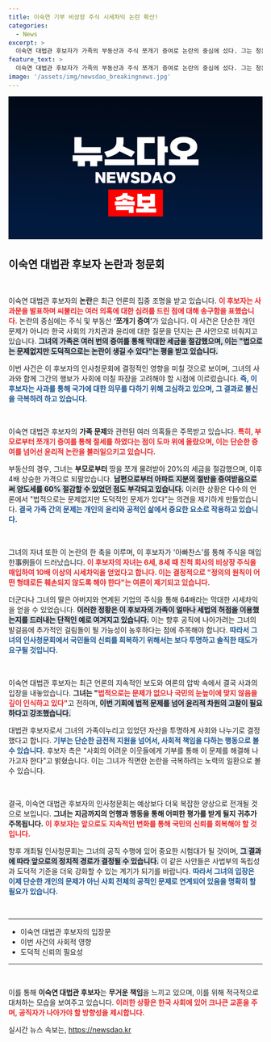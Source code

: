 ```yaml
---
title: 이숙연 기부 비상장 주식 시세차익 논란 확산!
categories:
  - News
excerpt: >
  이숙연 대법관 후보자가 가족의 부동산과 주식 쪼개기 증여로 논란의 중심에 섰다. 그는 청문회를 앞두고 사과하며, 비판받은 주식은 기부하기로 결정했다. 과연 그가 공직 수행의 자격을 갖췄을까?
feature_text: >
  이숙연 대법관 후보자가 가족의 부동산과 주식 쪼개기 증여로 논란의 중심에 섰다. 그는 청문회를 앞두고 사과하며, 비판받은 주식은 기부하기로 결정했다. 과연 그가 공직 수행의 자격을 갖췄을까?
image: '/assets/img/newsdao_breakingnews.jpg'
---
```


<p><img src="/assets/img/newsdao_breakingnews.jpg" alt="bookingtag 속보" /></p>

<h2 data-ke-size="size26">이숙연 대법관 후보자 논란과 청문회</h2>

<p data-ke-size="size16">&nbsp;</p>

<p>이숙연 대법관 후보자의 <b>논란</b>은 최근 언론의 집중 조명을 받고 있습니다. <b><span style="color: #ee2323;">이 후보자는 사과문을 발표하며 씨불리는 여러 의혹에 대한 심려를 드린 점에 대해 송구함을 표했습니다.</span></b> 논란의 중심에는 주식 및 부동산 <b>‘쪼개기 증여’</b>가 있습니다. 이 사건은 단순한 개인 문제가 아니라 한국 사회의 가치관과 윤리에 대한 질문을 던지는 큰 사안으로 비춰지고 있습니다. <b><span style="background-color: #21538527;">그녀의 가족은 여러 번의 증여를 통해 막대한 세금을 절감했으며, 이는 "법으로는 문제없지만 도덕적으로는 논란이 생길 수 있다"는 평을 받고 있습니다.</span></b> </p>

<p>이번 사건은 이 후보자의 인사청문회에 결정적인 영향을 미칠 것으로 보이며, 그녀의 사과와 함께 그간의 행보가 사회에 미칠 파장을 고려해야 할 시점에 이르렀습니다. <b><span style="color: #1a5490;">즉, 이 후보자는 사과를 통해 국가에 대한 의무를 다하기 위해 고심하고 있으며, 그 결과로 불신을 극복하려 하고 있습니다.</span></b></p>

<p data-ke-size="size16">&nbsp;</p>

<p>이숙연 대법관 후보자의 <b>가족 문제</b>와 관련된 여러 의혹들은 주목받고 있습니다. <b><span style="color: #ee2323;">특히, 부모로부터 쪼개기 증여를 통해 절세를 하였다는 점이 도마 위에 올랐으며, 이는 단순한 증여를 넘어선 윤리적 논란을 불러일으키고 있습니다.</span></b> </p>

<p>부동산의 경우, 그녀는 <b>부모로부터</b> 땅을 쪼개 물려받아 20%의 세금을 절감했으며, 이후 4배 상승한 가격으로 되팔았습니다. <b><span style="background-color: #21538527;">남편으로부터 아파트 지분의 절반을 증여받음으로써 양도세를 60% 절감할 수 있었던 점도 부각되고 있습니다.</span></b> 이러한 상황은 다수의 언론에서 "법적으로는 문제없지만 도덕적인 문제가 있다"는 의견을 제기하게 만들었습니다. <b><span style="color: #1a5490;">결국 가족 간의 문제는 개인의 윤리와 공적인 삶에서 중요한 요소로 작용하고 있습니다.</span></b></p>

<p data-ke-size="size16">&nbsp;</p>

<p>그녀의 자녀 또한 이 논란의 한 축을 이루며, 이 후보자가 '아빠찬스'를 통해 주식을 매입한事例들이 드러났습니다. <b><span style="color: #ee2323;">이 후보자의 자녀는 6세, 8세 때 친척 회사의 비상장 주식을 매입하여 10배 이상의 시세차익을 얻었다고 합니다. 이는 결정적으로 "정의의 원칙이 어떤 형태로든 훼손되지 않도록 해야 한다"는 여론이 제기되고 있습니다.</span></b> </p>

<p>더군다나 그녀의 딸은 아버지와 연계된 기업의 주식을 통해 64배라는 막대한 시세차익을 얻을 수 있었습니다. <b><span style="background-color: #21538527;">이러한 정황은 이 후보자의 가족이 얼마나 세법의 허점을 이용했는지를 드러내는 단적인 예로 여겨지고 있습니다.</span></b> 이는 향후 공직에 나아가려는 그녀의 발걸음에 추가적인 걸림돌이 될 가능성이 농후하다는 점에 주목해야 합니다. <b><span style="color: #1a5490;">따라서 그녀의 인사청문회에서 국민들의 신뢰를 회복하기 위해서는 보다 투명하고 솔직한 태도가 요구될 것입니다.</span></b></p>

<p data-ke-size="size16">&nbsp;</p>

<p>이숙연 대법관 후보자는 최근 언론의 지속적인 보도와 여론의 압박 속에서 결국 사과의 입장을 내놓았습니다. <b>그녀는 "<span style="color: #ee2323;">법적으로는 문제가 없으나 국민의 눈높이에 맞지 않음을 깊이 인식하고 있다"</span></b>고 전하며, <b><span style="background-color: #21538527;">이번 기회에 법적 문제를 넘어 윤리적 차원의 고찰이 필요하다고 강조했습니다.</span></b> </p>

<p>대법관 후보자로서 그녀의 가족이누리고 있었던 자산을 투명하게 사회와 나누기로 결정했다고 합니다. <b><span style="color: #1a5490;">기부는 단순한 금전적 지원을 넘어서, 사회적 책임을 다하는 행동으로 볼 수 있습니다.</span></b> 후보자 측은 "사회의 어려운 이웃들에게 기부를 통해 이 문제를 해결해 나가고자 한다"고 밝혔습니다. 이는 그녀가 직면한 논란을 극복하려는 노력의 일환으로 볼 수 있습니다.</p>

<p data-ke-size="size16">&nbsp;</p>

<p>결국, 이숙연 대법관 후보자의 인사청문회는 예상보다 더욱 복잡한 양상으로 전개될 것으로 보입니다. <b>그녀는 지금까지의 언행과 행동을 통해 어떠한 평가를 받게 될지 귀추가 주목됩니다.</b> <b><span style="color: #ee2323;">이 후보자는 앞으로도 지속적인 변화를 통해 국민의 신뢰를 회복해야 할 것입니다.</span></b> </p>

<p>향후 개최될 인사청문회는 그녀의 공직 수행에 있어 중요한 시험대가 될 것이며, <b><span style="background-color: #21538527;">그 결과에 따라 앞으로의 정치적 경로가 결정될 수 있습니다.</span></b> 이 같은 사안들은 사법부의 독립성과 도덕적 기준을 더욱 강화할 수 있는 계기가 되기를 바랍니다. <b><span style="color: #1a5490;">따라서 그녀의 입장은 이제 단순한 개인의 문제가 아닌 사회 전체의 공적인 문제로 연계되어 있음을 명확히 할 필요가 있습니다.</span></b></p>

<p data-ke-size="size16">&nbsp;</p>

<hr>

<ul>
    <li>이숙연 대법관 후보자의 입장문</li>
    <li>이번 사건의 사회적 영향</li>
    <li>도덕적 신뢰의 필요성</li>
</ul>

<hr>

<p data-ke-size="size16">&nbsp;</p>

<p>이를 통해 <b>이숙연 대법관 후보자</b>는 <b>무거운 책임</b>을 느끼고 있으며, 이를 위해 적극적으로 대처하는 모습을 보여주고 있습니다. <b><span style="color: #ee2323;">이러한 상황은 한국 사회에 있어 크나큰 교훈을 주며, 공직자가 나아가야 할 방향성을 제시합니다.</span></b></p>
실시간 뉴스 속보는, <a href="https://newsdao.kr" rel="dofollow">https://newsdao.kr</a>


